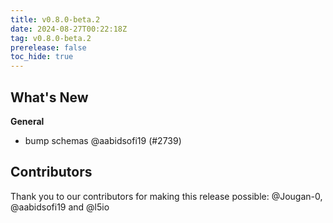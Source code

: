 ```yaml
---
title: v0.8.0-beta.2
date: 2024-08-27T00:22:18Z
tag: v0.8.0-beta.2
prerelease: false
toc_hide: true
---
```


## What's New
**General**
- bump schemas @aabidsofi19 (#2739)

## Contributors

Thank you to our contributors for making this release possible:
@Jougan-0, @aabidsofi19 and @l5io

